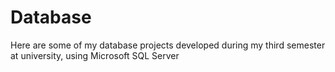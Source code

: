 # Database
Here are some of my database projects developed during my third semester at university, using Microsoft SQL Server
